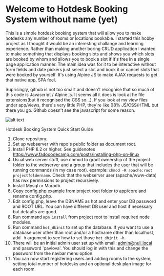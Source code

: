# Welcome to Hotdesk Booking System without name (yet)

This is a simple hotdesk booking system that will allow you to make hotdesks any number of rooms or locations bookable.  I started this hobby project as I thought it would be an interesting challange and learning experience.  Rather than making another boring CRUD application I wanted to make something that displays booking slots and shows you which slots are booked by whom and allows you to book a slot if it's free in a single page application manner.  The main idea was for it to be interactive without form fields and date pickers just select a slot and book it or cancel slots that were booked by yourself.  It's using Alpine JS to make AJAX requests to get that native app, SPA feel.

Suprisingly, github is not too smart and doesn't recognise that so much of this code is Javascript / Alpine js.  It seems all it does is look at he file extensions(but it recognised the CSS so...).  If you look at my view files under app/views, there's very little PHP, they're like 98% JS/CSS/HTML but there you go.  Github doesn't see the javascript for some reason.  

![alt text](https://github.com/jmchale5555/sbox2/blob/master/screenshotG.jpg?raw=true "Hotdesk Booking System Screenshot")

Hotdesk Booking System Quick Start Guide

1. Clone repository.
2. Set up webserver with repo's public folder as document root.  
3. Install PHP 8.2 or higher. See guidenotes https://www.fadocodecamp.com/posts/installing-php-on-linux
4. Usual web server stuff, use chmod to grant ownership of the project folder to the webserver and a group that includes the user that will be running commands (in my case root).  example: `chmod -R apache:root projectfoldername`.  Check that the webserver user (apache/www-data) has rwx permissions to project recursively.
5. Install Mysql or Maradb.
6. Copy config.php.example from project root folder to app/core and rename config.php.
7. Edit config.php, leave the DBNAME as hot and enter your DB password and ROOT URL.  You can have different DB user and host if necessary but defaults are good.
8. Run command `npm install` from project root to install required node modules.
9. Run command `hot_dbinit` to set up the database.  If you want to use a database user other than root and/or a hostname other than localhost, add -h argument to see how to set those `hot_dbinit -h`.
10. There will be an initial admin user set up with email: admin@null.local and password 'pavlova'.  You should log in with this and change the password from the navbar menu option.
11. You can now start registering users and adding rooms to the system, setting total number of hotdesks and an optional desk plan image for each room.
